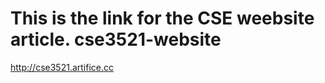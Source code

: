This is the link for the CSE weebsite article.
cse3521-website
===============

http://cse3521.artifice.cc
